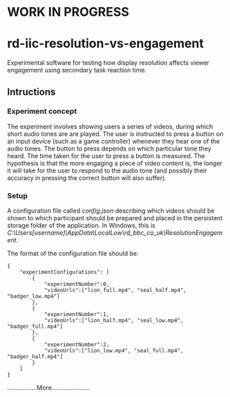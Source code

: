 # WORK IN PROGRESS

# rd-iic-resolution-vs-engagement
Experimental software for testing how display resolution affects viewer engagement using secondary task reaction time.

## Intructions
### Experiment concept 
The experiment involves showing users a series of videos, during which short audio tones are are played. The user is instructed to press a button on an input device (such as a game controller) whenever they hear one of the audio tones. The button to press depends on which particular tone they heard. The time taken for the user to press a button is measured.
The hypothesis is that the more engaging a piece of video content is, the longer it will take for the user to respond to the audio tone (and possibly their accuracy in pressing the correct button will also suffer).

### Setup
A configuration file called *config.json* describing which videos should be shown to which participant should be prepared and placed in the persistent storage folder of the application. In Windows, this is *C:\Users\[username]\AppData\LocalLow\rd_bbc_co_uk\ResolutionEngagement*.

The format of the configuration file should be:

``` 
{
    "experimentConfigurations": [
        {
            "experimentNumber":0,
            "videoUrls":["lion_full.mp4", "seal_half.mp4", "badger_low.mp4"]
        },
        {
            "experimentNumber":1,
            "videoUrls":["lion_half.mp4", "seal_low.mp4", "badger_full.mp4"]
        },
        {
            "experimentNumber":2,
            "videoUrls":["lion_low.mp4", "seal_full.mp4", "badger_half.mp4"]
        }
    ]
}
```


.................More......................
